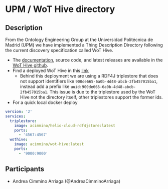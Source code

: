 # UPM / WoT Hive directory

## Description

From the Ontology Engineering Group at the Universidad Politécnica de Madrid (UPM) we have implemented a Thing Description Directory following the current discovery specification called WoT Hive.

* The [documentation](https://github.com/oeg-upm/wot-hive/wiki), source code, and latest releases are available in the [WoT Hive github](https://github.com/oeg-upm/wot-hive/).
* Find a deployed WoT Hive in this [link](https://wothive.linkeddata.es/api/things)
    * Behind this deployment we are using a RDF4J triplestore that does not support identifiers like `900de665-6a0b-4d48-abcb-2fb457015ba1`, instead add a prefix like `uuid:900de665-6a0b-4d48-abcb-2fb457015ba1`. This issue is due to the triplestore used by the WoT Hive not the directory itself, other triplestores support the former ids.  
* For a quick local docker deploy
  
````yaml
version: '2'
services:
  triplestore:
    image: acimmino/helio-cloud-rdf4jstore:latest
    ports:
      - '4567:4567'
  wothive:
    image: acimmino/wot-hive:latest
    ports:
      - '9000:9000'
````

## Participants

* Andrea Cimmino Arriaga (@AndreaCimminoArriaga)
